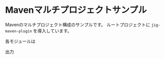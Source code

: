 Mavenマルチプロジェクトサンプル
============================================================

Mavenのマルチプロジェクト構成のサンプルです。
ルートプロジェクトに `jig-maven-plugin` を導入しています。

各モジュールは

出力
